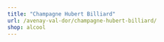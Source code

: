 ```yaml
---
title: "Champagne Hubert Billiard"
url: /avenay-val-dor/champagne-hubert-billiard/
shop: alcool
---
```

